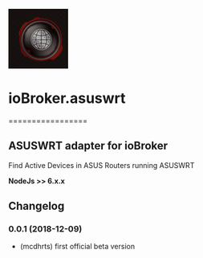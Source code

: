 ![Logo](admin/asuswrt.png)
# ioBroker.asuswrt
=================

ASUSWRT adapter for ioBroker
------------------------------------------------------------------------------

Find Active Devices in ASUS Routers running ASUSWRT
 
<b>NodeJs >> 6.x.x </b>

## Changelog

### 0.0.1 (2018-12-09)
* (mcdhrts) first official beta version
